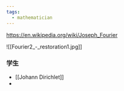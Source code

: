 ```yaml
---
tags:
  - mathematician
---
```

https://en.wikipedia.org/wiki/Joseph_Fourier

![[Fourier2_-_restoration1.jpg]]

### 学生
* [[Johann Dirichlet]]
* 